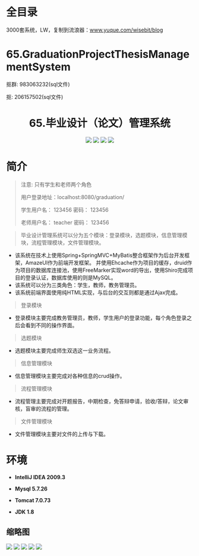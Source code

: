 # 全目录

3000套系统，LW，复制到流浪器：www.yuque.com/wisebit/blog

# 65.GraduationProjectThesisManagementSystem

<p>抠群: 983063232(sql文件)</p>
<p>抠: 206157502(sql文件)</p>

<p><h1 align="center">65.毕业设计（论文）管理系统</h1></p>


<p align="center">
	<img src="https://img.shields.io/badge/jdk-1.8-orange.svg"/>
    <img src="https://img.shields.io/badge/spring-5.x-lightgrey.svg"/>
    <img src="https://img.shields.io/badge/springmvc-3.x-blue.svg"/>
    <img src="https://img.shields.io/badge/mybatis-3.x-yellow.svg"/>
</p>

# 简介
>
> 注意: 只有学生和老师两个角色
>
> 用户登录地址：localhost:8080/graduation/
>
> 学生用户名： 123456   密码： 123456
>
> 老师用户名： teacher   密码： 123456
>
> 


>毕业设计管理系统可以分为五个模块：登录模块，选题模块，信息管理模块，流程管理模块，文件管理模块。
- 该系统在技术上使用Spring+SpringMVC+MyBatis整合框架作为后台开发框架，AmazeUI作为前端开发框架。
  并使用Ehcache作为项目的缓存，druid作为项目的数据库连接池，使用FreeMarker实现word的导出，使用Shiro完成项目的登录认证，数据库使用的则是MySQL。
- 该系统可以分为三类角色：学生，教师，教务管理员。
- 该系统前端界面使用纯HTML实现，与后台的交互则都是通过Ajax完成。
> 登录模块
- 登录模块主要完成教务管理员，教师，学生用户的登录功能，每个角色登录之后会看到不同的操作界面。
> 选题模块
- 选题模块主要完成师生双选这一业务流程。
> 信息管理模块
- 信息管理模块主要完成对各种信息的crud操作。
> 流程管理模块
- 流程管理主要完成对开题报告，中期检查，免答辩申请，验收/答辩，论文审核，盲审的流程的管理。
> 文件管理模块
- 文件管理模块主要对文件的上传与下载。

# 环境

- <b>IntelliJ IDEA 2009.3</b>

- <b>Mysql 5.7.26</b>

- <b>Tomcat 7.0.73</b>

- <b>JDK 1.8</b>




## 缩略图

![](https://bitwise.oss-cn-heyuan.aliyuncs.com/2024/9/10/a836a03d-ecef-47aa-97dc-d8ee3b345cfa.png)
![](https://bitwise.oss-cn-heyuan.aliyuncs.com/2024/9/10/34686763-2621-4b84-af4d-f57454f352fd.png)
![](https://bitwise.oss-cn-heyuan.aliyuncs.com/2024/9/10/d74f35f2-1b3d-4848-ae81-632aa20e9546.png)
![](https://bitwise.oss-cn-heyuan.aliyuncs.com/2024/9/10/49f1ecfc-712e-40d4-9066-aa8c02229a18.png)
![](https://bitwise.oss-cn-heyuan.aliyuncs.com/2024/9/10/8e0a298c-a2ce-4b66-a9ed-8ad609cdb55a.png)

